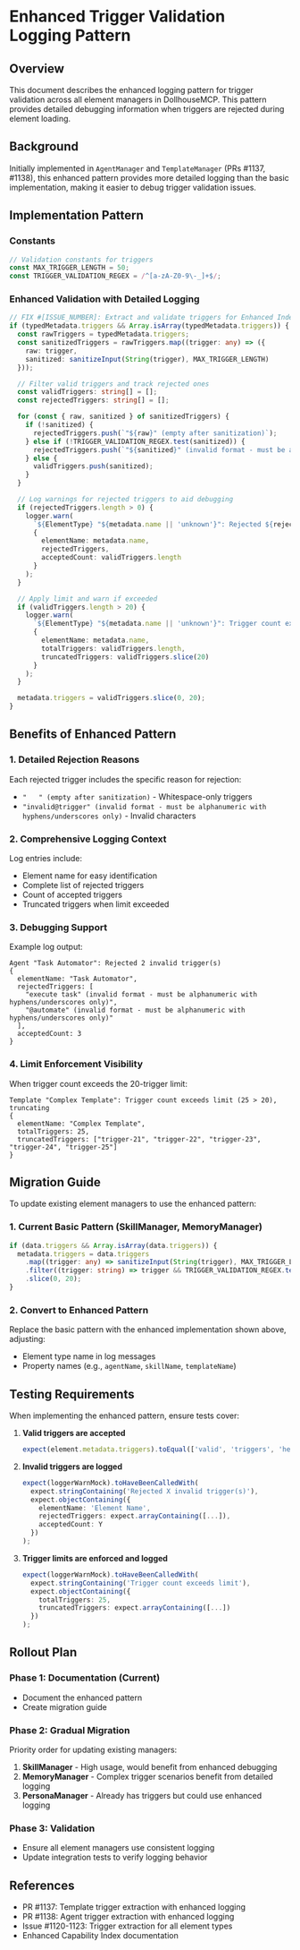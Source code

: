 # Enhanced Trigger Validation Logging Pattern

## Overview

This document describes the enhanced logging pattern for trigger validation across all element managers in DollhouseMCP. This pattern provides detailed debugging information when triggers are rejected during element loading.

## Background

Initially implemented in `AgentManager` and `TemplateManager` (PRs #1137, #1138), this enhanced pattern provides more detailed logging than the basic implementation, making it easier to debug trigger validation issues.

## Implementation Pattern

### Constants

```typescript
// Validation constants for triggers
const MAX_TRIGGER_LENGTH = 50;
const TRIGGER_VALIDATION_REGEX = /^[a-zA-Z0-9\-_]+$/;
```

### Enhanced Validation with Detailed Logging

```typescript
// FIX #[ISSUE_NUMBER]: Extract and validate triggers for Enhanced Index support
if (typedMetadata.triggers && Array.isArray(typedMetadata.triggers)) {
  const rawTriggers = typedMetadata.triggers;
  const sanitizedTriggers = rawTriggers.map((trigger: any) => ({
    raw: trigger,
    sanitized: sanitizeInput(String(trigger), MAX_TRIGGER_LENGTH)
  }));

  // Filter valid triggers and track rejected ones
  const validTriggers: string[] = [];
  const rejectedTriggers: string[] = [];

  for (const { raw, sanitized } of sanitizedTriggers) {
    if (!sanitized) {
      rejectedTriggers.push(`"${raw}" (empty after sanitization)`);
    } else if (!TRIGGER_VALIDATION_REGEX.test(sanitized)) {
      rejectedTriggers.push(`"${sanitized}" (invalid format - must be alphanumeric with hyphens/underscores only)`);
    } else {
      validTriggers.push(sanitized);
    }
  }

  // Log warnings for rejected triggers to aid debugging
  if (rejectedTriggers.length > 0) {
    logger.warn(
      `${ElementType} "${metadata.name || 'unknown'}": Rejected ${rejectedTriggers.length} invalid trigger(s)`,
      {
        elementName: metadata.name,
        rejectedTriggers,
        acceptedCount: validTriggers.length
      }
    );
  }

  // Apply limit and warn if exceeded
  if (validTriggers.length > 20) {
    logger.warn(
      `${ElementType} "${metadata.name || 'unknown'}": Trigger count exceeds limit (${validTriggers.length} > 20), truncating`,
      {
        elementName: metadata.name,
        totalTriggers: validTriggers.length,
        truncatedTriggers: validTriggers.slice(20)
      }
    );
  }

  metadata.triggers = validTriggers.slice(0, 20);
}
```

## Benefits of Enhanced Pattern

### 1. Detailed Rejection Reasons
Each rejected trigger includes the specific reason for rejection:
- `"   " (empty after sanitization)` - Whitespace-only triggers
- `"invalid@trigger" (invalid format - must be alphanumeric with hyphens/underscores only)` - Invalid characters

### 2. Comprehensive Logging Context
Log entries include:
- Element name for easy identification
- Complete list of rejected triggers
- Count of accepted triggers
- Truncated triggers when limit exceeded

### 3. Debugging Support
Example log output:
```
Agent "Task Automator": Rejected 2 invalid trigger(s)
{
  elementName: "Task Automator",
  rejectedTriggers: [
    "execute task" (invalid format - must be alphanumeric with hyphens/underscores only)",
    "@automate" (invalid format - must be alphanumeric with hyphens/underscores only)"
  ],
  acceptedCount: 3
}
```

### 4. Limit Enforcement Visibility
When trigger count exceeds the 20-trigger limit:
```
Template "Complex Template": Trigger count exceeds limit (25 > 20), truncating
{
  elementName: "Complex Template",
  totalTriggers: 25,
  truncatedTriggers: ["trigger-21", "trigger-22", "trigger-23", "trigger-24", "trigger-25"]
}
```

## Migration Guide

To update existing element managers to use the enhanced pattern:

### 1. Current Basic Pattern (SkillManager, MemoryManager)
```typescript
if (data.triggers && Array.isArray(data.triggers)) {
  metadata.triggers = data.triggers
    .map((trigger: any) => sanitizeInput(String(trigger), MAX_TRIGGER_LENGTH))
    .filter((trigger: string) => trigger && TRIGGER_VALIDATION_REGEX.test(trigger))
    .slice(0, 20);
}
```

### 2. Convert to Enhanced Pattern
Replace the basic pattern with the enhanced implementation shown above, adjusting:
- Element type name in log messages
- Property names (e.g., `agentName`, `skillName`, `templateName`)

## Testing Requirements

When implementing the enhanced pattern, ensure tests cover:

1. **Valid triggers are accepted**
   ```typescript
   expect(element.metadata.triggers).toEqual(['valid', 'triggers', 'here']);
   ```

2. **Invalid triggers are logged**
   ```typescript
   expect(loggerWarnMock).toHaveBeenCalledWith(
     expect.stringContaining('Rejected X invalid trigger(s)'),
     expect.objectContaining({
       elementName: 'Element Name',
       rejectedTriggers: expect.arrayContaining([...]),
       acceptedCount: Y
     })
   );
   ```

3. **Trigger limits are enforced and logged**
   ```typescript
   expect(loggerWarnMock).toHaveBeenCalledWith(
     expect.stringContaining('Trigger count exceeds limit'),
     expect.objectContaining({
       totalTriggers: 25,
       truncatedTriggers: expect.arrayContaining([...])
     })
   );
   ```

## Rollout Plan

### Phase 1: Documentation (Current)
- Document the enhanced pattern
- Create migration guide

### Phase 2: Gradual Migration
Priority order for updating existing managers:
1. **SkillManager** - High usage, would benefit from enhanced debugging
2. **MemoryManager** - Complex trigger scenarios benefit from detailed logging
3. **PersonaManager** - Already has triggers but could use enhanced logging

### Phase 3: Validation
- Ensure all element managers use consistent logging
- Update integration tests to verify logging behavior

## References

- PR #1137: Template trigger extraction with enhanced logging
- PR #1138: Agent trigger extraction with enhanced logging
- Issue #1120-1123: Trigger extraction for all element types
- Enhanced Capability Index documentation